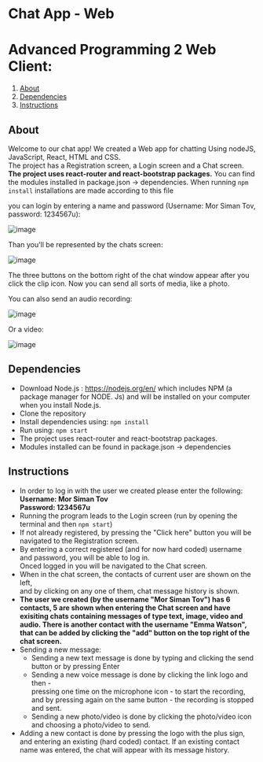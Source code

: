 # Chat App - Web


# Advanced Programming 2 Web Client: 


1. [About](#About)
2. [Dependencies](#Dependencies)
3. [Instructions](#Instructions)

## About
Welcome to our chat app! 
We created a Web app for chatting Using nodeJS, JavaScript, React, HTML and CSS.\
The project has a Registration screen, a Login screen and a Chat screen.\
**The project uses react-router and react-bootstrap packages.**
You can find the modules installed in package.json -> dependencies. When running ```npm install``` installations are made according to this file

you can login by entering a name and password (Username: Mor Siman Tov, password: 1234567u):

![image](https://github.com/morsimantov/Chat-App-Web/assets/92635551/beced76f-2301-4d34-be4b-e762ecde7738)

Than you'll be represented by the chats screen:

![image](https://github.com/morsimantov/Chat-App-Web/assets/92635551/028589c4-8779-43d8-85d9-eccd0d521a54)

The three buttons on the bottom right of the chat window appear after you click the clip icon. Now you can send all sorts of media, like a photo.

You can also send an audio recording:

![image](https://github.com/morsimantov/Chat-App-Web/assets/92635551/08197e70-9fc0-4917-a59d-5ce188e0f431)

Or a video:

![image](https://github.com/morsimantov/Chat-App-Web/assets/92635551/1dce3583-afef-4742-91e3-950e39f510c8)


## Dependencies
* Download Node.js : https://nodejs.org/en/ which includes NPM (a package manager for NODE. Js) and will be installed on your computer when you install Node.js. 
* Clone the repository
* Install dependencies using:
  ```npm install```
* Run using:
  ```npm start```  
* The project uses react-router and react-bootstrap packages.
* Modules installed can be found in package.json -> dependencies


## Instructions
* In order to log in with the user we created please enter the following:\
**Username: Mor Siman Tov**\
**Password: 1234567u**
* Running the program leads to the Login screen (run by opening the terminal and then ```npm start```)
* If not already registered, by pressing the "Click here" button you will be navigated to the Registration screen.
* By entering a correct registered (and for now hard coded) username and password, you will be able to log in.\
  Onced logged in you will be navigated to the Chat screen.
* When in the chat screen, the contacts of current user are shown on the left,\
  and by clicking on any one of them, chat message history is shown.
* **The user we created (by the username "Mor Siman Tov") has 6 contacts, 5 are shown when entering the Chat screen and have exisiting chats containing messages of type text, image, video and audio. There is another contact with the username "Emma Watson", that can be added by clicking the "add" button on the top right of the chat screen.**  
* Sending a new message:
  * Sending a new text message is done by typing and clicking the send button or by pressing Enter
  * Sending a new voice message is done by clicking the link logo and then -\
    pressing one time on the microphone icon - to start the recording, and by pressing again on the same button - the recording is stopped and sent.
  * Sending a new photo/video is done by clicking the photo/video icon and choosing a photo/video to send.
* Adding a new contact is done by pressing the logo with the plus sign, and entering an existing (hard coded) contact. If an existing contact name was entered, the chat will appear with its message history.
